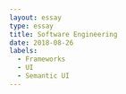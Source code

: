 ```yaml
---
layout: essay
type: essay
title: Software Engineering
date: 2018-08-26
labels:
  - Frameworks
  - UI
  - Semantic UI
---
```


